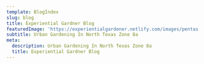 ```yaml
---
template: BlogIndex
slug: blog
title: Experiential Gardner Blog
featuredImage: 'https://experientialgardener.netlify.com/images/pentas.jpg'
subtitle: Urban Gardening In North Texas Zone 8a
meta:
  description: Urban Gardening In North Texas Zone 8a 
  title: Experiential Gardner Blog
---
```

